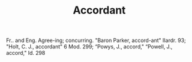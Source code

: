 ---
title: Accordant
letter: A
permalink: "/definitions/accordant.html"
body: Fr.. and Eng. Agree-ing; concurring. "Baron Parker, accord-ant" IIardr. 93;
  "Holt, C. J., accordant" 6 Mod. 299; “Powys, J., accord," “Powell, J., accord,"
  Id. 298
published_at: '2018-07-07'
layout: post
---
